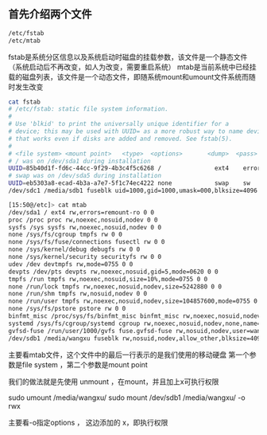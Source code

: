 ## 首先介绍两个文件

```sh
/etc/fstab
/etc/mtab
```

fstab是系统分区信息以及系统启动时磁盘的挂载参数，该文件是一个静态文件（系统启动后不再改变，如人为改变，需要重启系统）
mtab是当前系统中已经挂载的磁盘列表，该文件是一个动态文件，即随系统mount和umount文件系统而随时发生改变

```sh
cat fstab
# /etc/fstab: static file system information.
#
# Use 'blkid' to print the universally unique identifier for a
# device; this may be used with UUID= as a more robust way to name devices
# that works even if disks are added and removed. See fstab(5).
#
# <file system> <mount point>   <type>  <options>       <dump>  <pass>
# / was on /dev/sda1 during installation
UUID=85b40d1f-fd6c-44cc-9f29-4b3c4f5c6268 /               ext4    errors=remount-ro 0       1
# swap was on /dev/sda5 during installation
UUID=eb5303a8-ecad-4b3a-a7e7-5f1c74ec4222 none            swap    sw              0       0
/dev/sdc1 /media/sdb1 fuseblk uid=1000,gid=1000,umask=000,blksize=4096 0 0
```

```sh
[15:50@/etc]> cat mtab
/dev/sda1 / ext4 rw,errors=remount-ro 0 0
proc /proc proc rw,noexec,nosuid,nodev 0 0
sysfs /sys sysfs rw,noexec,nosuid,nodev 0 0
none /sys/fs/cgroup tmpfs rw 0 0
none /sys/fs/fuse/connections fusectl rw 0 0
none /sys/kernel/debug debugfs rw 0 0
none /sys/kernel/security securityfs rw 0 0
udev /dev devtmpfs rw,mode=0755 0 0
devpts /dev/pts devpts rw,noexec,nosuid,gid=5,mode=0620 0 0
tmpfs /run tmpfs rw,noexec,nosuid,size=10%,mode=0755 0 0
none /run/lock tmpfs rw,noexec,nosuid,nodev,size=5242880 0 0
none /run/shm tmpfs rw,nosuid,nodev 0 0
none /run/user tmpfs rw,noexec,nosuid,nodev,size=104857600,mode=0755 0 0
none /sys/fs/pstore pstore rw 0 0
binfmt_misc /proc/sys/fs/binfmt_misc binfmt_misc rw,noexec,nosuid,nodev 0 0
systemd /sys/fs/cgroup/systemd cgroup rw,noexec,nosuid,nodev,none,name=systemd 0 0
gvfsd-fuse /run/user/1000/gvfs fuse.gvfsd-fuse rw,nosuid,nodev,user=wangxu 0 0
/dev/sdb1 /media/wangxu fuseblk rw,nosuid,nodev,allow_other,blksize=4096 0 0
```
主要看mtab文件，这个文件中的最后一行表示的是我们使用的移动硬盘
第一个参数是file system ，第二个参数是mount point

我们的做法就是先使用 unmount ，在mount，并且加上x可执行权限

sudo umount /media/wangxu/
sudo mount /dev/sdb1 /media/wangxu/ -o rwx

主要看-o指定options ， 这边添加的 x，即执行权限

